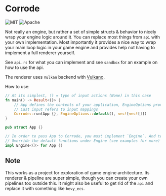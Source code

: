 # Corrode
![MIT](https://img.shields.io/badge/license-MIT-blue.svg)
![Apache](https://img.shields.io/badge/license-Apache-blue.svg)

Not really an engine, but rather a set of simple structs & behavior to nicely wrap your engine logic around it. You can replace most things from `api`
with your own implementation. Most importantly it provides a nice way to wrap your main loop logic in your game engine and provides help not having to implement a full renderer yourself.

See `api.rs` for what you can implement and see `sandbox` for an example on how to use the api.

The renderer uses `Vulkan` backend with [Vulkano](https://github.com/vulkano-rs/vulkano.git).

How to use:
```rust
// At its simplest, () = type of input actions (None) in this case
fn main() -> Result<()> {
    // App defines the contents of your application, EngineOptions provides options for `Corrode`
    // Last input refers to input mappings
    Corrode::run(App {}, EngineOptions::default(), vec![vec![]])
}

pub struct App {}

// In order to pass App to Corrode, you must implement `Engine`. And to add logic to your runtime
// Override the default functions under Engine (see examples for more)
impl Engine<()> for App {}
```

## Note
This works as a project for exploration of game engine architecture. Its renderer & pipeline are super simple, though you can create
your own pipelines too outside this. It might also be useful to get rid of the `api` and replace it with something like `bevy_ecs`.